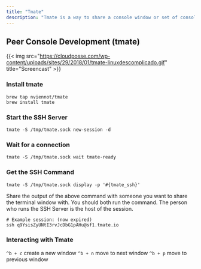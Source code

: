```yaml
---
title: "Tmate"
description: "Tmate is a way to share a console window or set of console windows. It’s basically a fork of `tmux` that makes sessions network enabled. It doesn’t matter where the participants are located - inbound firewall rules don’t interfere since it’s all outbound connections."
---
```

## Peer Console Development (tmate)

{{< img src="https://cloudposse.com/wp-content/uploads/sites/29/2018/01/tmate-linuxdescomplicado.gif" title="Screencast" >}}

### Install tmate

```
brew tap nviennot/tmate
brew install tmate
```

### Start the SSH Server

```
tmate -S /tmp/tmate.sock new-session -d
```

### Wait for a connection

```
tmate -S /tmp/tmate.sock wait tmate-ready
```

### Get the SSH Command
```
tmate -S /tmp/tmate.sock display -p '#{tmate_ssh}'
```

Share the output of the above command with someone you want to share the terminal window with. You should both run the command. The person who runs the SSH Server is the host of the session.

```
# Example session: (now expired)
ssh q9YsisZyUNtI3rvJcDbG1pAHu@sf1.tmate.io
```

### Interacting with Tmate

`^b + c` create a new window
`^b + n` move to next window
`^b + p` move to previous window

